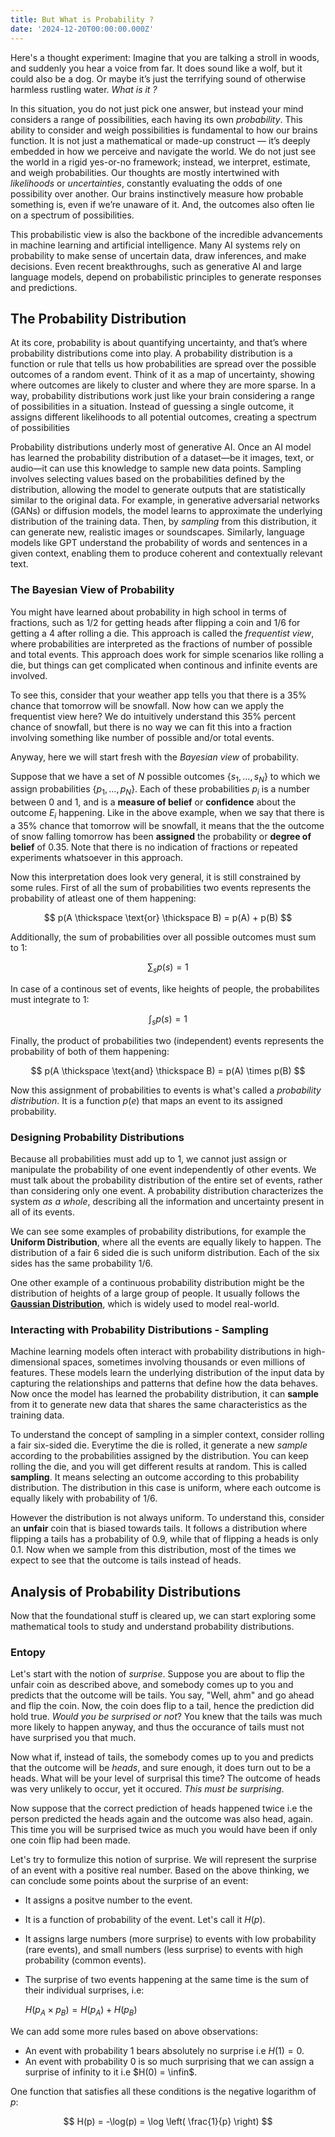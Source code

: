 ```yaml
---
title: But What is Probability ?
date: '2024-12-20T00:00:00.000Z'
---
```


Here's a thought experiment: Imagine that you are talking a stroll in woods, and suddenly you hear a voice from far. It does sound like a wolf, but it could also be a dog. Or maybe it’s just the terrifying sound of otherwise harmless rustling water. _What is it ?_

In this situation, you do not just pick one answer, but instead your mind considers a range of possibilities, each having its own _probability_. This ability to consider and weigh possibilities is fundamental to how our brains function. It is not just a mathematical or made-up construct — it’s deeply embedded in how we perceive and navigate the world. We do not just see the world in a rigid yes-or-no framework; instead, we interpret, estimate, and weigh probabilities. Our thoughts are mostly intertwined with _likelihoods_ or _uncertainties_, constantly evaluating the odds of one possibility over another. Our brains instinctively measure how probable something is, even if we’re unaware of it. And, the outcomes also often lie on a spectrum of possibilities.

This probabilistic view is also the backbone of the incredible advancements in machine learning and artificial intelligence. Many AI systems rely on probability to make sense of uncertain data, draw inferences, and make decisions. Even recent breakthroughs, such as generative AI and large language models, depend on probabilistic principles to generate responses and predictions.

## The Probability Distribution

At its core, probability is about quantifying uncertainty, and that’s where probability distributions come into play. A probability distribution is a function or rule that tells us how probabilities are spread over the possible outcomes of a random event. Think of it as a map of uncertainty, showing where outcomes are likely to cluster and where they are more sparse. In a way, probability distributions work just like your brain considering a range of possibilities in a situation. Instead of guessing a single outcome, it assigns different likelihoods to all potential outcomes, creating a spectrum of possibilities

Probability distributions underly most of generative AI. Once an AI model has learned the probability distribution of a dataset—be it images, text, or audio—it can use this knowledge to sample new data points. Sampling involves selecting values based on the probabilities defined by the distribution, allowing the model to generate outputs that are statistically similar to the original data. For example, in generative adversarial networks (GANs) or diffusion models, the model learns to approximate the underlying distribution of the training data. Then, by _sampling_ from this distribution, it can generate new, realistic images or soundscapes. Similarly, language models like GPT understand the probability of words and sentences in a given context, enabling them to produce coherent and contextually relevant text.

### The Bayesian View of Probability

You might have learned about probability in high school in terms of fractions, such as 1/2 for getting heads after flipping a coin and 1/6 for getting a 4 after rolling a die. This approach is called the *frequentist view*, where probabilities are interpreted as the fractions of number of possible and total events. This approach does work for simple scenarios like rolling a die, but things can get complicated when continous and infinite events are involved.

To see this, consider that your weather app tells you that there is a $35$% chance that tomorrow will be snowfall. Now how can we apply the frequentist view here? We do intuitively understand this $35$% percent chance of snowfall, but there is no way we can fit this into a fraction involving something like number of possible and/or total events.

Anyway, here we will start fresh with the *Bayesian view* of probability.

Suppose that we have a set of $N$ possible outcomes $\{ s_1, \dots, s_N \}$ to which we assign probabilities $\{ p_1, \dots, p_N \}$. Each of these probabilities $p_i$ is a number between 0 and 1, and is a **measure of belief** or **confidence** about the outcome $E_i$ happening. Like in the above example, when we say that there is a $35$% chance that tomorrow will be snowfall, it means that the the outcome of snow falling tomorrow has been **assigned** the probability or **degree of belief** of $0.35$. Note that there is no indication of fractions or repeated experiments whatsoever in this approach.

Now this interpretation does look very general, it is still constrained by some rules. First of all the sum of probabilities two events represents the probability of atleast one of them happening:

$$
p(A \thickspace \text{or} \thickspace B) = p(A) + p(B)
$$

Additionally, the sum of probabilities over all possible outcomes must sum to $1$:

$$
\sum_{s} p(s) = 1
$$

In case of a continous set of events, like heights of people, the probabilites must integrate to $1$:

$$
\int_{s} p(s) = 1
$$

Finally, the product of probabilities two (independent) events represents the probability of both of them happening:

$$
p(A \thickspace \text{and} \thickspace B) = p(A) \times p(B)
$$

Now this assignment of probabilities to events is what's called a _probability distribution_. It is a function $p(e)$ that maps an event to its assigned probability.

### Designing Probability Distributions

Because all probabilities must add up to $1$, we cannot just assign or manipulate the probability of one event independently of other events. We must talk about the probability distribution of the entire set of events, rather than considering only one event. A probability distribution characterizes the system _as a whole_, describing all the information and uncertainty present in all of its events.

We can see some examples of probability distributions, for example the **Uniform Distribution**, where all the events are equally likely to happen. The distribution of a fair 6 sided die is such uniform distribution. Each of the six sides has the same probability $1/6$.

One other example of a continuous probability distribution might be the distribution of heights of a large group of people. It usually follows the [**Gaussian Distribution**](https://en.wikipedia.org/wiki/Normal_distribution), which is widely used to model real-world.

### Interacting with Probability Distributions - Sampling

Machine learning models often interact with probability distributions in high-dimensional spaces, sometimes involving thousands or even millions of features. These models learn the underlying distribution of the input data by capturing the relationships and patterns that define how the data behaves. Now once the model has learned the probability distribution, it can **sample** from it to generate new data that shares the same characteristics as the training data.

To understand the concept of sampling in a simpler context, consider rolling a fair six-sided die. Everytime the die is rolled, it generate a new _sample_ according to the probabilities assigned by the distribution. You can keep rolling the die, and you will get different results at random. This is called **sampling**. It means selecting an outcome according to this probability distribution. The distribution in this case is uniform, where each outcome is equally likely with probability of $1/6$.

However the distribution is not always uniform. To understand this, consider an **unfair** coin that is biased towards tails. It follows a distribution where flipping a tails has a probability of $0.9$, while that of flipping a heads is only $0.1$. Now when we sample from this distribution, most of the times we expect to see that the outcome is tails instead of heads.

## Analysis of Probability Distributions

Now that the foundational stuff is cleared up, we can start exploring some mathematical tools to study and understand probability distributions.

### Entopy

Let's start with the notion of _surprise_. Suppose you are about to flip the unfair coin as described above, and somebody comes up to you and predicts that the outcome will be tails. You say, "Well, ahm" and go ahead and flip the coin. Now, the coin does flip to a tail, hence the prediction did hold true. _Would you be surprised or not_? You knew that the tails was much more likely to happen anyway, and thus the occurance of tails must not have surprised you that much.

Now what if, instead of tails, the somebody comes up to you and predicts that the outcome will be _heads_, and sure enough, it does turn out to be a heads. What will be your level of surprisal this time? The outcome of heads was very unlikely to occur, yet it occured. _This must be surprising_.

Now suppose that the correct prediction of heads happened twice i.e the person predicted the heads again and the outcome was also head, again. This time you will be surprised twice as much you would have been if only one coin flip had been made.

Let's try to formulize this notion of surprise. We will represent the surprise of an event with a positive real number. Based on the above thinking, we can conclude some points about the surprise of an event:

- It assigns a positve number to the event.
- It is a function of probability of the event. Let's call it $H(p)$.
- It assigns large numbers (more surprise) to events with low probability (rare events), and small numbers (less surprise) to events with high probability (common events).
- The surprise of two events happening at the same time is the sum of their individual surprises, i.e:

  $H(p_A \times p_B) = H(p_A) + H(p_B)$

We can add some more rules based on above observations:

- An event with probability $1$ bears absolutely no surprise i.e $H(1) = 0$.
- An event with probability $0$ is so much surprising that we can assign a surprise of infinity to it i.e $H(0) = \infin$.

One function that satisfies all these conditions is the negative logarithm of $p$:

$$
H(p) = -\log(p) = \log \left( \frac{1}{p} \right)
$$